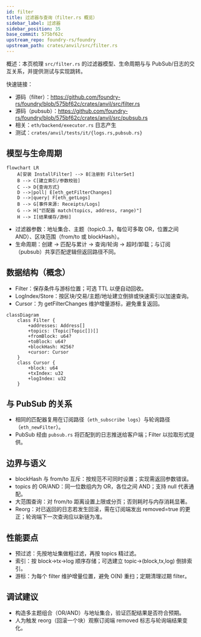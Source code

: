 ```yaml
---
id: filter
title: 过滤器与查询（filter.rs 概览）
sidebar_label: 过滤器
sidebar_position: 35
base_commit: 575bf62c
upstream_repo: foundry-rs/foundry
upstream_path: crates/anvil/src/filter.rs
---
```


概述：本页梳理 `src/filter.rs` 的过滤器模型、生命周期与与 PubSub/日志的交互关系，并提供测试与实现跳转。

快速链接：
- 源码（filter）：https://github.com/foundry-rs/foundry/blob/575bf62c/crates/anvil/src/filter.rs
- 源码（pubsub）：https://github.com/foundry-rs/foundry/blob/575bf62c/crates/anvil/src/pubsub.rs
- 相关：`eth/backend/executor.rs` 日志产生
- 测试：`crates/anvil/tests/it/{logs.rs,pubsub.rs}`

## 模型与生命周期

```mermaid
flowchart LR
	A[安装 InstallFilter] --> B[注册到 FilterSet]
	B --> C[建立索引/参数校验]
	C --> D{查询方式}
	D -->|poll| E[eth_getFilterChanges]
	D -->|query| F[eth_getLogs]
	B --> G[事件来源: Receipts/Logs]
	G --> H["匹配器 match(topics, address, range)"]
	H --> I[结果缓存/游标]
```

- 过滤器参数：地址集合、主题（topic0..3，每位可多取 OR，位置之间 AND）、区块范围（from/to 或 blockHash）。
- 生命周期：创建 -> 匹配与累计 -> 查询/轮询 -> 超时/卸载；与订阅（pubsub）共享匹配逻辑但返回路径不同。

## 数据结构（概念）

- Filter：保存条件与游标位置；可选 TTL 以便自动回收。
- LogIndex/Store：按区块/交易/主题/地址建立倒排或快速索引以加速查询。
- Cursor：为 getFilterChanges 维护增量游标，避免重复返回。

```mermaid
classDiagram
	class Filter {
		+addresses: Address[]
		+topics: (Topic|Topic[])[]
		+fromBlock: u64?
		+toBlock: u64?
		+blockHash: H256?
		+cursor: Cursor
	}
	class Cursor {
		+block: u64
		+txIndex: u32
		+logIndex: u32
	}
```

## 与 PubSub 的关系

- 相同的匹配器复用在订阅路径（`eth_subscribe logs`）与轮询路径（`eth_newFilter`）。
- PubSub 经由 `pubsub.rs` 将匹配到的日志推送给客户端；Filter 以拉取形式提供。

## 边界与语义

- blockHash 与 from/to 互斥：按规范不可同时设置；实现需返回参数错误。
- topics 的 OR/AND：同一位数组内为 OR，各位之间 AND；支持 null 代表通配。
- 大范围查询：对 from/to 距离设置上限或分页；否则耗时与内存消耗显著。
- Reorg：对已返回的日志若发生回滚，需在订阅端发出 removed=true 的更正；轮询端下一次查询应以新链为准。

## 性能要点

- 预过滤：先按地址集做粗过滤，再按 topics 精过滤。
- 索引：按 block->tx->log 顺序存储；可选建立 topic->(block,tx,log) 倒排索引。
- 游标：为每个 filter 维护增量位置，避免 O(N) 重扫；定期清理过期 filter。

## 调试建议

- 构造多主题组合（OR/AND）与地址集合，验证匹配结果是否符合预期。
- 人为触发 reorg（回滚一个块）观察订阅端 removed 标志与轮询端结果变化。
